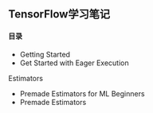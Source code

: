 ## TensorFlow学习笔记

#### 目录
- Getting Started
- Get Started with Eager Execution

Estimators
- Premade Estimators for ML Beginners
- Premade Estimators